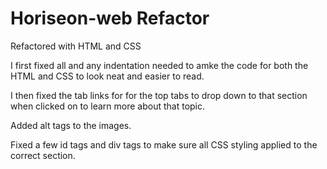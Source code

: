 # Horiseon-web Refactor

Refactored with HTML and CSS

I first fixed all and any indentation needed to amke the code for both the HTML and CSS to look neat and easier to read.

I then fixed the tab links for for the top tabs to drop down to that section when clicked on to learn more about that topic.

Added alt tags to the images.

Fixed a few id tags and div tags to make sure all CSS styling applied to the correct section.

